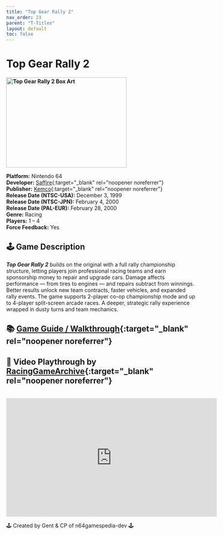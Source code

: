 ```yaml
---
title: "Top Gear Rally 2"
nav_order: 23
parent: "T-Titles"
layout: default
toc: false
---
```


# Top Gear Rally 2

<b>
<img src="https://images.launchbox-app.com/6d6c535c-fd46-4897-bab4-6294c8a5b0a8.jpg" alt="Top Gear Rally 2 Box Art" width="320" height="240" />
</b>

**Platform:** Nintendo 64  
**Developer:** [Saffire](https://en.wikipedia.org/wiki/Saffire_(company)){:target="_blank" rel="noopener noreferrer"}  
**Publisher:** [Kemco](https://en.wikipedia.org/wiki/Kemco){:target="_blank" rel="noopener noreferrer"}  
**Release Date (NTSC-USA):** December 3, 1999  
**Release Date (NTSC-JPN):** February 4, 2000  
**Release Date (PAL-EUR):** February 28, 2000  
**Genre:** Racing  
**Players:** 1 – 4  
**Force Feedback:** Yes  

## 🕹️ Game Description
<em><strong>Top Gear Rally 2</strong></em> builds on the original with a full rally championship structure, letting players join professional racing teams and earn sponsorship money to repair and upgrade cars. Damage affects performance — from tires to engines — and repairs subtract from winnings. Better results unlock new team contracts, faster vehicles, and expanded rally events. The game supports 2-player co-op championship mode and up to 4-player split-screen arcade races. A deeper, strategic rally experience wrapped in dusty turns and team mechanics.

## 📚 [Game Guide / Walkthrough](https://gamefaqs.gamespot.com/n64/199070-top-gear-rally-2/faqs){:target="_blank" rel="noopener noreferrer"}

## 🎥 Video Playthrough by [RacingGameArchive](https://www.youtube.com/@RacingGameArchive){:target="_blank" rel="noopener noreferrer"}  
<br />  
<iframe width="560" height="315" src="https://www.youtube.com/embed/sme6pWgsOZA" title="Top Gear Rally 2 Gameplay – N64" frameborder="0" allowfullscreen></iframe>

🕹️ Created by Gent & CP of n64gamespedia-dev 🕹️

<!-- Vault Format: n64gamespedia-dev -->
<!-- Protocol Source: _vault-specs/format-protocol.md -->
